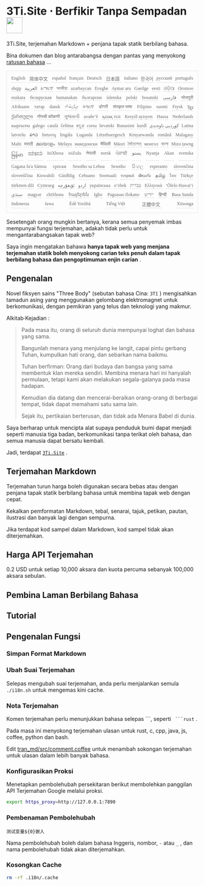<h1 style="justify-content:space-between">3Ti.Site ⋅ Berfikir Tanpa Sempadan<img src="//i-01.eu.org/3Ti/logo.svg" style="user-select:none;margin-top:-1px;width:42px"></h1>

3Ti.Site, terjemahan Markdown + penjana tapak statik berbilang bahasa.

Bina dokumen dan blog antarabangsa dengan pantas yang menyokong [ratusan bahasa](https://github.com/i18n-site/node/blob/main/lang/src/index.js) ...

<pre class="langli" style="display:flex;flex-wrap:wrap;background:transparent;border:1px solid #eee;font-size:12px;box-shadow:0 0 3px inset #eee;padding:12px 5px 4px 12px;justify-content:space-between;"><style>pre.langli i{font-weight:300;font-family:s;margin-right:7px;margin-bottom:8px;font-style:normal;color:#666;border-bottom:1px dashed #ccc;}</style><i>English</i><i> 简体中文 </i><i>español</i><i>français</i><i>Deutsch</i><i> 日本語 </i><i>italiano</i><i>한국어</i><i>русский</i><i>português</i><i>shqip</i><i>‫العربية‬</i><i>አማርኛ</i><i>অসমীয়া</i><i>azərbaycan</i><i>Eʋegbe</i><i>Aymar aru</i><i>Gaeilge</i><i>eesti</i><i>ଓଡ଼ିଆ</i><i>Oromoo</i><i>euskara</i><i>беларуская</i><i>bamanakan</i><i>български</i><i>íslenska</i><i>polski</i><i>bosanski</i><i>‫فارسی‬</i><i>भोजपुरी</i><i>Afrikaans</i><i>татар</i><i>dansk</i><i>‫ދިވެހިބަސް‬</i><i>ትግርኛ</i><i>डोगरी</i><i>संस्कृत भाषा</i><i>Filipino</i><i>suomi</i><i>Frysk</i><i>ខ្មែរ</i><i>ქართული</i><i>गोंयची कोंकणी</i><i>ગુજરાતી</i><i>avañe’ẽ</i><i>қазақ тілі</i><i>Kreyòl ayisyen</i><i>Hausa</i><i>Nederlands</i><i>кыргызча</i><i>galego</i><i>català</i><i>čeština</i><i>ಕನ್ನಡ</i><i>corsu</i><i>hrvatski</i><i>Runasimi</i><i>kurdî</i><i>‫کوردیی ناوەندی‬</i><i>Latina</i><i>latviešu</i><i>ລາວ</i><i>lietuvių</i><i>lingála</i><i>Luganda</i><i>Lëtzebuergesch</i><i>Kinyarwanda</i><i>română</i><i>Malagasy</i><i>Malti</i><i>मराठी</i><i>മലയാളം</i><i>Melayu</i><i>македонски</i><i>मैथिली</i><i>Māori</i><i>মৈতৈলোন্</i><i>монгол</i><i>বাংলা</i><i>Mizo ṭawng</i><i>မြန်မာ</i><i>𞄀𞄄𞄰𞄩𞄍𞄜𞄰</i><i>IsiXhosa</i><i>isiZulu</i><i>नेपाली</i><i>norsk</i><i>ਪੰਜਾਬੀ</i><i>‫پښتو‬</i><i>Nyanja</i><i>Akan</i><i>svenska</i><i>Gagana fa'a Sāmoa</i><i>српски</i><i>Sesotho sa Leboa</i><i>Sesotho</i><i>සිංහල</i><i>esperanto</i><i>slovenčina</i><i>slovenščina</i><i>Kiswahili</i><i>Gàidhlig</i><i>Cebuano</i><i>Soomaali</i><i>тоҷикӣ</i><i>తెలుగు</i><i>தமிழ்</i><i>ไทย</i><i>Türkçe</i><i>türkmen dili</i><i>Cymraeg</i><i>‫ئۇيغۇرچە‬</i><i>‫اردو‬</i><i>українська</i><i>o‘zbek</i><i>‫עברית‬</i><i>Ελληνικά</i><i>ʻŌlelo Hawaiʻi</i><i>‫سنڌي‬</i><i>magyar</i><i>chiShona</i><i>հայերեն</i><i>Igbo</i><i>Pagsasao Ilokano</i><i>‫ייִדיש‬</i><i>हिन्दी</i><i>Basa Sunda</i><i>Indonesia</i><i>Jawa</i><i>Èdè Yorùbá</i><i>Tiếng Việt</i><i> 正體中文 </i><i>Xitsonga</i></pre>

Sesetengah orang mungkin bertanya, kerana semua penyemak imbas mempunyai fungsi terjemahan, adakah tidak perlu untuk mengantarabangsakan tapak web?

Saya ingin mengatakan bahawa **hanya tapak web yang menjana terjemahan statik boleh menyokong carian teks penuh dalam tapak berbilang bahasa dan pengoptimuman enjin carian** .

## Pengenalan

Novel fiksyen sains &quot;Three Body&quot; (sebutan bahasa Cina: `3Tǐ` ) mengisahkan tamadun asing yang menggunakan gelombang elektromagnet untuk berkomunikasi, dengan pemikiran yang telus dan teknologi yang makmur.

Alkitab·Kejadian :

> Pada masa itu, orang di seluruh dunia mempunyai loghat dan bahasa yang sama.
>
> Bangunlah menara yang menjulang ke langit, capai pintu gerbang Tuhan, kumpulkan hati orang, dan sebarkan nama baikmu.
>
> Tuhan berfirman: Orang dari budaya dan bangsa yang sama membentuk klan mereka sendiri. Membina menara hari ini hanyalah permulaan, tetapi kami akan melakukan segala-galanya pada masa hadapan.
>
> Kemudian dia datang dan mencerai-beraikan orang-orang di berbagai tempat, tidak dapat memahami satu sama lain.
>
> Sejak itu, pertikaian berterusan, dan tidak ada Menara Babel di dunia.

Saya berharap untuk mencipta alat supaya penduduk bumi dapat menjadi seperti manusia tiga badan, berkomunikasi tanpa terikat oleh bahasa, dan semua manusia dapat bersatu kembali.

Jadi, terdapat [`3Ti.Site`](//3Ti.Site) .

## Terjemahan Markdown

Terjemahan turun harga boleh digunakan secara bebas atau dengan penjana tapak statik berbilang bahasa untuk membina tapak web dengan cepat.

Kekalkan pemformatan Markdown, tebal, senarai, tajuk, petikan, pautan, ilustrasi dan banyak lagi dengan sempurna.

Jika terdapat kod sampel dalam Markdown, kod sampel tidak akan diterjemahkan.

## Harga API Terjemahan

0.2 USD untuk setiap 10,000 aksara dan kuota percuma sebanyak 100,000 aksara sebulan.

## Pembina Laman Berbilang Bahasa

## Tutorial

## Pengenalan Fungsi

### Simpan Format Markdown

### Ubah Suai Terjemahan

Selepas mengubah suai terjemahan, anda perlu menjalankan semula `./i18n.sh` untuk mengemas kini cache.

### Nota Terjemahan

Komen terjemahan perlu menunjukkan bahasa selepas \```, seperti ` ```rust` .

Pada masa ini menyokong terjemahan ulasan untuk rust, c, cpp, java, js, coffee, python dan bash.

Edit [tran_md/src/comment.coffee](https://github.com/i18n-site/node/blob/main/tran_md/src/comment.coffee) untuk menambah sokongan terjemahan untuk ulasan dalam lebih banyak bahasa.

### Konfigurasikan Proksi

Menetapkan pembolehubah persekitaran berikut membolehkan panggilan API Terjemahan Google melalui proksi.

```bash
export https_proxy=http://127.0.0.1:7890
```

### Pembenaman Pembolehubah

```
测试变量${0}嵌入
```

Nama pembolehubah boleh dalam bahasa Inggeris, nombor, `-` atau `_` , dan nama pembolehubah tidak akan diterjemahkan.

### Kosongkan Cache

```bash
rm -rf .i18n/.cache
```
